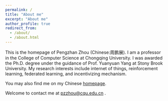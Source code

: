 ```yaml
---
permalink: /
title: "About me"
excerpt: "About me"
author_profile: true
redirect_from: 
  - /about/
  - /about.html
---
```


This is the homepage of Pengzhan Zhou (Chinese:周鹏展). I am a professor in the College of Computer Science at Chongqing University. I was awarded the Ph.D. degree under the guidance of  Prof. Yuanyuan Yang at Stony Brook University. My research interests include internet of things, reinforcement learning, federated learning, and incentivizing mechanism.

You may also find me on my Chinese [homepage](http://www.cs.cqu.edu.cn/info/1322/5989.htm).

Welcome to contact me at pzzhou@cqu.edu.cn .
